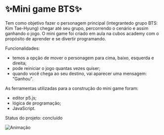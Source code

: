 # ✨Mini game BTS✨

Tem como objetivo fazer o personagem principal (integrantedo grupo BTS: Kim Tae-Hyung) chegar até seu grupo, percorrendo o cenário e assim ganhando o jogo.
O mini game foi criado em aula na cubos academy com o propósito de aprender e se divertir programando.

Funcionalidades:
- temos a opção de mover o personagem para cima, baixo, esquerda e direita;
- pode reiniciar o jogo quantas vezes quiser;
- quando você chega ao seu destino, vai aparecer uma mensagem: "Ganhou".

As ferramentas utilizadas para a construção do mini game foram:
- editor p5.js; 
- lógica de programação;
- JavaScript.

Status do projeto: concluído 

![Animação](https://github.com/CNakamura20/joguinho_da_aula/assets/77158293/8da7cc0b-b3b5-4ae5-b4db-0f0699d32452)


